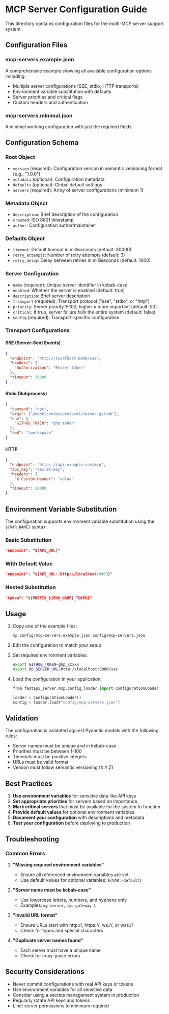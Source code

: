 # MCP Server Configuration Guide

This directory contains configuration files for the multi-MCP server support system.

## Configuration Files

### mcp-servers.example.json
A comprehensive example showing all available configuration options including:
- Multiple server configurations (SSE, stdio, HTTP transports)
- Environment variable substitution with defaults
- Server priorities and critical flags
- Custom headers and authentication

### mcp-servers.minimal.json
A minimal working configuration with just the required fields.

## Configuration Schema

### Root Object
- `version` (required): Configuration version in semantic versioning format (e.g., "1.0.0")
- `metadata` (optional): Configuration metadata
- `defaults` (optional): Global default settings
- `servers` (required): Array of server configurations (minimum 1)

### Metadata Object
- `description`: Brief description of the configuration
- `created`: ISO 8601 timestamp
- `author`: Configuration author/maintainer

### Defaults Object
- `timeout`: Default timeout in milliseconds (default: 30000)
- `retry_attempts`: Number of retry attempts (default: 3)
- `retry_delay`: Delay between retries in milliseconds (default: 1000)

### Server Configuration
- `name` (required): Unique server identifier in kebab-case
- `enabled`: Whether the server is enabled (default: true)
- `description`: Brief server description
- `transport` (required): Transport protocol ("sse", "stdio", or "http")
- `priority`: Server priority 1-100, higher = more important (default: 50)
- `critical`: If true, server failure fails the entire system (default: false)
- `config` (required): Transport-specific configuration

### Transport Configurations

#### SSE (Server-Sent Events)
```json
{
  "endpoint": "http://localhost:8000/sse",
  "headers": {
    "Authorization": "Bearer token"
  },
  "timeout": 30000
}
```

#### Stdio (Subprocess)
```json
{
  "command": "npx",
  "args": ["@modelcontextprotocol/server-github"],
  "env": {
    "GITHUB_TOKEN": "ghp_token"
  },
  "cwd": "/workspace"
}
```

#### HTTP
```json
{
  "endpoint": "https://api.example.com/mcp",
  "api_key": "secret-key",
  "headers": {
    "X-Custom-Header": "value"
  },
  "timeout": 20000
}
```

## Environment Variable Substitution

The configuration supports environment variable substitution using the `${VAR_NAME}` syntax:

### Basic Substitution
```json
"endpoint": "${API_URL}"
```

### With Default Value
```json
"endpoint": "${API_URL:-http://localhost:8000}"
```

### Nested Substitution
```json
"token": "${PREFIX_${ENV_NAME}_TOKEN}"
```

## Usage

1. Copy one of the example files:
   ```bash
   cp config/mcp-servers.example.json config/mcp-servers.json
   ```

2. Edit the configuration to match your setup

3. Set required environment variables:
   ```bash
   export GITHUB_TOKEN=ghp_xxxxx
   export DB_SERVER_URL=http://localhost:8000/sse
   ```

4. Load the configuration in your application:
   ```python
   from fastapi_server.mcp.config_loader import ConfigurationLoader
   
   loader = ConfigurationLoader()
   config = loader.load("config/mcp-servers.json")
   ```

## Validation

The configuration is validated against Pydantic models with the following rules:
- Server names must be unique and in kebab-case
- Priorities must be between 1-100
- Timeouts must be positive integers
- URLs must be valid format
- Version must follow semantic versioning (X.Y.Z)

## Best Practices

1. **Use environment variables** for sensitive data like API keys
2. **Set appropriate priorities** for servers based on importance
3. **Mark critical servers** that must be available for the system to function
4. **Provide default values** for optional environment variables
5. **Document your configuration** with descriptions and metadata
6. **Test your configuration** before deploying to production

## Troubleshooting

### Common Errors

1. **"Missing required environment variables"**
   - Ensure all referenced environment variables are set
   - Use default values for optional variables: `${VAR:-default}`

2. **"Server name must be kebab-case"**
   - Use lowercase letters, numbers, and hyphens only
   - Examples: `my-server`, `api-gateway-1`

3. **"Invalid URL format"**
   - Ensure URLs start with http://, https://, ws://, or wss://
   - Check for typos and special characters

4. **"Duplicate server names found"**
   - Each server must have a unique name
   - Check for copy-paste errors

## Security Considerations

- Never commit configurations with real API keys or tokens
- Use environment variables for all sensitive data
- Consider using a secrets management system in production
- Regularly rotate API keys and tokens
- Limit server permissions to minimum required